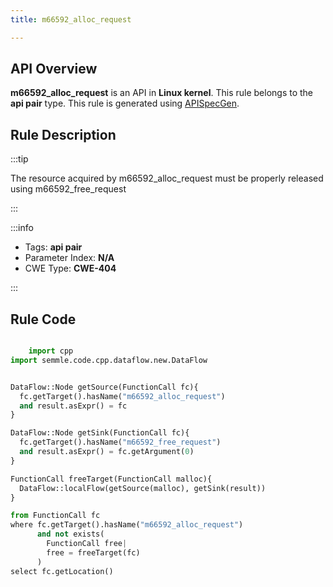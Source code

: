 ```yaml
---
title: m66592_alloc_request

---
```



## API Overview
**m66592_alloc_request** is an API in **Linux kernel**. This rule belongs to the **api pair** type. This rule is generated using [APISpecGen](../../tools/APISpecGen).
## Rule Description

:::tip

The resource acquired by m66592_alloc_request must be properly released using m66592_free_request

:::

:::info

- Tags: **api pair**
- Parameter Index: **N/A**
- CWE Type: **CWE-404**

:::

## Rule Code
```python

    import cpp
import semmle.code.cpp.dataflow.new.DataFlow


DataFlow::Node getSource(FunctionCall fc){
  fc.getTarget().hasName("m66592_alloc_request")
  and result.asExpr() = fc
}

DataFlow::Node getSink(FunctionCall fc){
  fc.getTarget().hasName("m66592_free_request")
  and result.asExpr() = fc.getArgument(0)
}

FunctionCall freeTarget(FunctionCall malloc){
  DataFlow::localFlow(getSource(malloc), getSink(result))
}

from FunctionCall fc
where fc.getTarget().hasName("m66592_alloc_request")
      and not exists(
        FunctionCall free| 
        free = freeTarget(fc)
      )
select fc.getLocation()

    
```